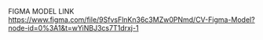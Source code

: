 FIGMA MODEL LINK
https://www.figma.com/file/9SfvsFlnKn36c3MZw0PNmd/CV-Figma-Model?node-id=0%3A1&t=wYiNBJ3cs7T1drxj-1
